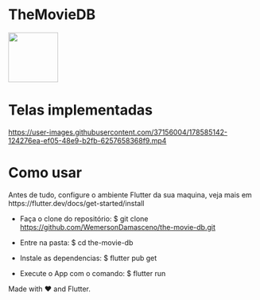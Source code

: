 # TheMovieDB
<img width="100" src="https://user-images.githubusercontent.com/37156004/178585291-beafcf5e-fa0d-4317-a046-604aa1c30348.JPEG"/>

 
# Telas implementadas


https://user-images.githubusercontent.com/37156004/178585142-124276ea-ef05-48e9-b2fb-6257658368f9.mp4



<h1> Como usar </h1>
Antes de tudo, configure o ambiente Flutter da sua maquina, veja mais em https://flutter.dev/docs/get-started/install

- Faça o clone do repositório:
$ git clone https://github.com/WemersonDamasceno/the-movie-db.git

- Entre na pasta:
$ cd the-movie-db

- Instale as dependencias:
$ flutter pub get

- Execute o App com o comando: 
$ flutter run


Made with :heart: and Flutter.
